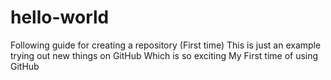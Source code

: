 # hello-world
Following guide for creating a repository (First time)
This is just an example trying out new things on GitHub
Which is so exciting
My First time of using GitHub

